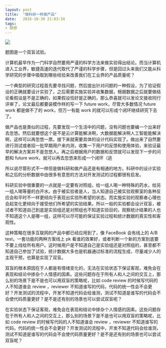 ```yaml
---
layout:	post
title:	"做科研一样做产品"
date:	2016-10-30 21:03:34
tags:
- 随想
---
```


![](http://7xl5hp.com1.z0.glb.clouddn.com/blind.jpg)

题图是一个双盲试验。

计算机最早作为一门科学自然要用严谨的科学方法来做实验得出结论。而当计算机进入工业界，敏捷高速的迭代取代了严谨的科学步骤，但是回过头来我们又能从科学研究的步骤中吸取到哪些经验来改善我们在工业界的产品质量呢？

一个典型的研究过程首先要寻找问题，然后提出针对问题的一种假设，为了验证假设的正确就要设计实验了，之后需要实施实验并收集数据，根据数据之后就要做结论看假设是不是正确的，如果假设恰好是正确的，那么恭喜就可以发论文接收同行评审了，论文最后都要装模作样的写一下 future work，尽管大多数情况 future work 都是做不了的 work，但万一有能 work 的就可以形成个闭环继续研究下去了。

做产品也是类似的过程，先要发现一个生活中的问题，没有问题也要编一个出来好去忽悠。然后就要想这个是不是云计算能解决啊，大数据能解决啊人工智能能解决啊，这样可以再忽悠一票。接下来就需要具体的设计代码实现了。做出来了自然要进行测试或者招一批早期用户来内测，收集一下用户的反馈和使用体验，来验证最早的解决方案并不是忽悠人。再之后根据用户的数据和反馈就可以发现下一步的问题和 future work，就可以再去忽悠来形成一个闭环（逃

所以说尽管形式不一样但是做科研和做产品还是有相通的地方。科研中的设计实验和之后的分析数据中由很多有意思的方法对开发测试的过程都很有启发。

科研实验中很重要的一点就是一定要有对照组，给一组人喝一种特殊的药水，给另一组人喝等量的白开水。由于被实验者是人，当人知道自己被实验观察室的各种反应会和平时不一样更倾向于表现出实验所希望的状态。而实施实验的观察者心理也会起变化更倾向于接受他们所希望的实验结果。所以一般的实验都会设计双盲，被试者不知道自己到底是实验组还是对照组也不知道实验目的，观察统计结果的人也不知道这个人是哪一组，这样可以尽可能的保证实验过程和统计数据的真实性和客观性。

这种策略在很多互联网的产品中都已经应用到了，像 FaceBook 会有线上的 A/B test，一套功能的两种方案线上 pk 看谁的效果好，或者判断一个新的方案到底要不要上线给所有用户。这时候用户是不知道自己是实验组还是对照组的，甚至都不知道自己参加了试验，统计数据大多也是机器通过标准的流程生成，尽量减少人的主观干预，也算是实现了双盲。

双盲的根本原因在于人都是有情绪变化的，无法在实验状态下保证客观，难免会在表现和结论中掺杂个人情感的因素。这些问题存在于所有人和人之间的交互上，那么别的场景下是不是也可以用双盲的策略呢，比如 code review 的时候写代码的人不知道谁会 review ，reviewer 不知道谁写的代码，代码的统一性会不会更好？开发测试的流程中，开发不知道代码会给谁测，测试不知道是谁写的代码会不会使代码质量更好？是不是还有别的场景也可以尝试双盲呢？

在实验状态下保证客观，难免会在表现和结论中掺杂个人情感的因素。这些问题存在于所有人和人之间的交互上，那么别的场景下是不是也可以用双盲的策略呢，比如 code review 的时候写代码的人不知道谁会 review ，reviewer 不知道谁写的代码，代码的统一性会不会更好？开发测试的流程中，开发不知道代码会给谁测，测试不知道是谁写的代码会不会使代码质量更好？是不是还有别的场景也可以尝试双盲呢？
